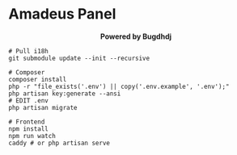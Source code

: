 # Amadeus Panel

<center><b>Powered by Bugdhdj</b></center>

```shell
# Pull i18h
git submodule update --init --recursive

# Composer
composer install
php -r "file_exists('.env') || copy('.env.example', '.env');"
php artisan key:generate --ansi
# EDIT .env
php artisan migrate

# Frontend
npm install
npm run watch
caddy # or php artisan serve 
```
